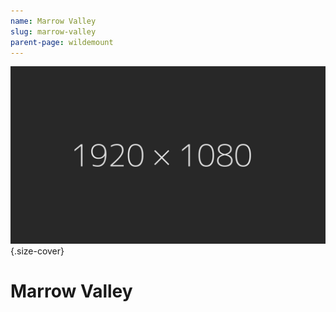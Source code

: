 ```yaml
---
name: Marrow Valley
slug: marrow-valley
parent-page: wildemount
---
```

![Caption](assets/img/placeholder_1920x1080.jpg){.size-cover}

# Marrow Valley